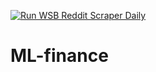 [![Run WSB Reddit Scraper Daily](https://github.com/MaximilianAdF/ML-finance/actions/workflows/daily_fetchWSB.yml/badge.svg)](https://github.com/MaximilianAdF/ML-finance/actions/workflows/daily_fetchWSB.yml)

# ML-finance
